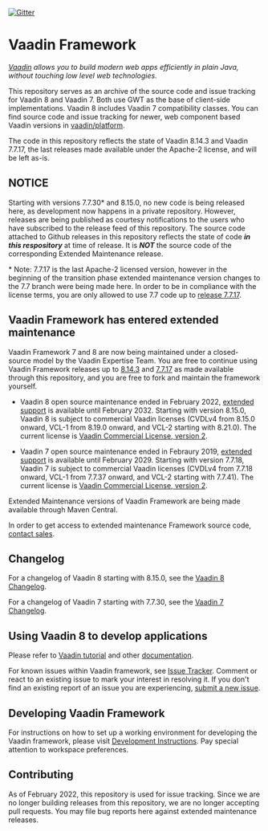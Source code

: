 [![Gitter](https://badges.gitter.im/Join%20Chat.svg)](https://gitter.im/vaadin/framework-8?utm_source=badge&utm_medium=badge&utm_campaign=pr-badge)

# Vaadin Framework

*[Vaadin](https://vaadin.com) allows you to build modern web apps efficiently in plain Java, without touching low level web technologies.*

This repository serves as an archive of the source code and issue tracking for Vaadin 8 and Vaadin 7. Both use GWT as the base of client-side implementations. Vaadin 8 includes Vaadin 7 compatibility classes. You can find source code and issue tracking for newer, web component based Vaadin versions in [vaadin/platform](https://github.com/vaadin/platform).

The code in this repository reflects the state of Vaadin 8.14.3 and Vaadin 7.7.17, the last releases made available under the Apache-2 license, and will be left as-is.

## NOTICE

Starting with versions 7.7.30\* and 8.15.0, no new code is being released here, as development now happens in a private repository. However, releases are being published as courtesy notifications to the users who have subscribed to the release feed of this repository. The source code attached to Github releases in this repository reflects the state of code ***in this respository*** at time of release. It is ***NOT*** the source code of the corresponding Extended Maintenance release.

\* Note: 7.7.17 is the last Apache-2 licensed version, however in the beginning of the transition phase extended maintenance version changes to the 7.7 branch were being made here. In order to be in compliance with the license terms, you are only allowed to use 7.7 code up to [release 7.7.17](https://github.com/vaadin/framework/releases/tag/7.7.17).

## Vaadin Framework has entered extended maintenance

Vaadin Framework 7 and 8 are now being maintained under a closed-source model by the Vaadin Expertise Team. You are free to continue using Vaadin Framework releases up to [8.14.3](https://github.com/vaadin/framework/releases/tag/8.14.3) and [7.7.17](https://github.com/vaadin/framework/releases/tag/7.7.17) as made available through this repository, and you are free to fork and maintain the framework yourself.

* Vaadin 8 open source maintenance ended in February 2022, [extended support](https://vaadin.com/vaadin-8-extended-maintenance) is available until February 2032. Starting with version 8.15.0, Vaadin 8 is subject to commercial Vaadin licenses (CVDLv4 from 8.15.0 onward, VCL-1 from 8.19.0 onward, and VCL-2 starting with 8.21.0). The current license is [Vaadin Commercial License, version 2](https://vaadin.com/commercial-license-and-service-terms).

* Vaadin 7 open source maintenance ended in Febraury 2019, [extended support](https://vaadin.com/support/vaadin-7-extended-maintenance) is available until February 2029. Starting with version 7.7.18, Vaadin 7 is subject to commercial Vaadin licenses (CVDLv4 from 7.7.18 onward, VCL-1 from 7.7.37 onward, and VCL-2 starting with 7.7.41). The current license is [Vaadin Commercial License, version 2](https://vaadin.com/commercial-license-and-service-terms).

Extended Maintenance versions of Vaadin Framework are being made available through Maven Central.

In order to get access to extended maintenance Framework source code, [contact sales](https://pages.vaadin.com/contact).

## Changelog

For a changelog of Vaadin 8 starting with 8.15.0, see the [Vaadin 8 Changelog](CHANGELOG-VAADIN8.md).

For a changelog of Vaadin 7 starting with 7.7.30, see the [Vaadin 7 Changelog](CHANGELOG-VAADIN7.md).

## Using Vaadin 8 to develop applications

Please refer to [Vaadin tutorial](https://vaadin.com/docs/v8/framework/tutorial.html) and other [documentation](https://vaadin.com/docs/v8/index.html).

For known issues within Vaadin framework, see [Issue Tracker](https://github.com/vaadin/framework/issues). Comment or react to an existing issue to mark your interest in resolving it. If you don't find an existing report of an issue you are experiencing, [submit a new issue](https://github.com/vaadin/framework/issues/new/choose).

## Developing Vaadin Framework

For instructions on how to set up a working environment for developing the Vaadin framework, please visit [Development Instructions](README-DEV.md). Pay special attention to workspace preferences.

## Contributing

As of February 2022, this repository is used for issue tracking. Since we are no longer building releases from this repository, we are no longer accepting pull requests. You may file bug reports here against extended maintenance releases.
